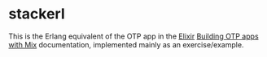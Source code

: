 # stackerl

This is the Erlang equivalent of the OTP app in the
[Elixir](http://elixir-lang.org) [Building OTP apps with
Mix](http://elixir-lang.org/getting_started/mix/2.html) documentation,
implemented mainly as an exercise/example.